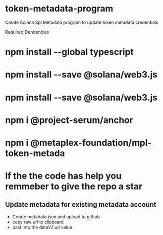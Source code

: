 # token-metadata-program
Create Solana Spl Metadata program to update token metadata credentials

Required Dendencies
# npm install --global typescript
# npm install --save @solana/web3.js
# npm install --save @solana/web3.js
# npm i @project-serum/anchor

# npm i @metaplex-foundation/mpl-token-metada
# If the the code has help you remmeber to give the repo a star

## Update metadata for existing metadata account

- Create metadata.json and upload to github
- copy raw url to clipboard
- past into the dataV2 uri value